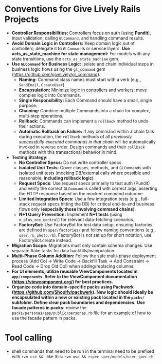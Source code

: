 # Conventions for Give Lively Rails Projects
*   **Controller Responsibilities:** Controllers focus on auth (using **Pundit**), input validation, calling `GLCommand`, and handling command results.
*   **Avoid Domain Logic in Controllers:** Keep domain logic out of controllers; delegate it to `GLCommand`s or service layers.
    **Use acts_as_state_machine for state management:** For models with any state transitions, use the `acts_as_state_machine` gem.
*   **Use `GLCommand` for Business Logic:** Isolate and chain individual steps in business logic flows using the `gl_command` gem (https://github.com/givelively/gl_command).
    *   **Naming:** Command class names must start with a verb (e.g., `SendEmail`, `CreateUser`).
    *   **Encapsulation:** Minimize logic in controllers and workers; move complex logic into Commands.
    *   **Single Responsibility:** Each Command should have a small, single purpose.
    *   **Chaining:** Combine multiple Commands into a chain for complex, multi-step operations.
    *   **Rollback:** Commands can implement a `rollback` method to undo their actions.
    *   **Automatic Rollback on Failure:** If any command within a chain fails during execution, the `rollback` methods of all *previously successfully executed commands in that chain* will be automatically invoked in reverse order. Design commands and their `rollback` methods with this transactional behavior in mind.
*   **Testing Strategy:**
    *   **No Controller Specs:** Do not write controller specs.
    *   **Isolated Unit Tests:** Cover classes, methods, and `GLCommand`s with isolated unit tests (mocking DB/external calls where possible and reasonable, **including rollback logic**).
    *   **Request Specs:** Use request specs primarily to test auth (Pundit) and verify the correct `GLCommand` is called with correct args, asserting the HTTP response based on the mocked command outcome.
    *   **Limited Integration Specs:** Use a few integration tests (e.g., full-stack request specs hitting the DB) for critical end-to-end business flows only (**especially those involving command chains**).
    *   **N+1 Query Prevention:** Implement **N+1 tests** (using `n_plus_one_control`) for relevant data-fetching scenarios.
    *   **FactoryBot:** Use FactoryBot for test data setup, ensuring factories are defined in `spec/factories/` and follow naming conventions (e.g., `user.rb`, `photo.rb`). FactoryBot is not set up for short notation, use FactoryBot.create instead.
*   **Migration Scope:** Migrations must only contain schema changes. Use separate Rake tasks for data backfills/manipulation.
*   **Multi-Phase Column Addition:** Follow the safe multi-phase deployment process (Add Col -> Write Code -> Backfill Task -> Add Constraint -> Read Code -> Drop Old Col) when adding/replacing columns.
*   **For UI elements, utilize reusable ViewComponents located in `app/components`. Refer to the ViewComponent documentation (https://viewcomponent.org/) for best practices.**
*   **Organize code into domain-specific packs using Packwerk (https://github.com/Shopify/packwerk). New logic should ideally be encapsulated within a new or existing pack located in the `packs/` subfolder. Define clear pack boundaries and dependencies.**
    **Use facade patterns in packs:** review the `packs/personas/app/public/personas.rb` file for an example of how to use the facade pattern in packs.

# Tool calling
- shell commands that need to be run in the terminal need to be prefixed with `rvm use && ` like this:
  `rvm use && rspec spec/models/user_spec.rb`
